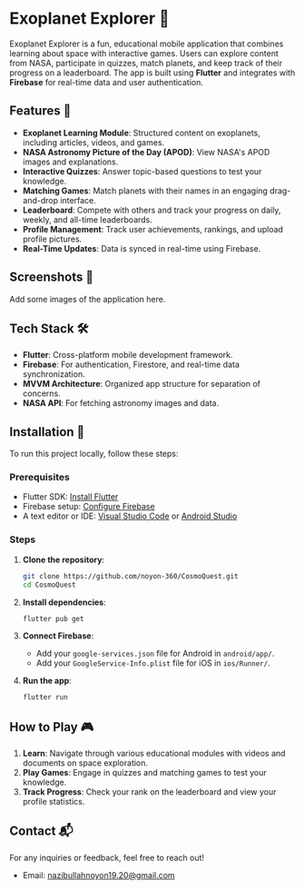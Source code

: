 # Exoplanet Explorer 🌌

Exoplanet Explorer is a fun, educational mobile application that combines learning about space with interactive games. Users can explore content from NASA, participate in quizzes, match planets, and keep track of their progress on a leaderboard. The app is built using **Flutter** and integrates with **Firebase** for real-time data and user authentication.

## Features 🚀

- **Exoplanet Learning Module**: Structured content on exoplanets, including articles, videos, and games.
- **NASA Astronomy Picture of the Day (APOD)**: View NASA's APOD images and explanations.
- **Interactive Quizzes**: Answer topic-based questions to test your knowledge.
- **Matching Games**: Match planets with their names in an engaging drag-and-drop interface.
- **Leaderboard**: Compete with others and track your progress on daily, weekly, and all-time leaderboards.
- **Profile Management**: Track user achievements, rankings, and upload profile pictures.
- **Real-Time Updates**: Data is synced in real-time using Firebase.

## Screenshots 📸

Add some images of the application here.

## Tech Stack 🛠️

- **Flutter**: Cross-platform mobile development framework.
- **Firebase**: For authentication, Firestore, and real-time data synchronization.
- **MVVM Architecture**: Organized app structure for separation of concerns.
- **NASA API**: For fetching astronomy images and data.

## Installation 🔧

To run this project locally, follow these steps:

### Prerequisites

- Flutter SDK: [Install Flutter](https://flutter.dev/docs/get-started/install)
- Firebase setup: [Configure Firebase](https://firebase.google.com/docs/flutter/setup)
- A text editor or IDE: [Visual Studio Code](https://code.visualstudio.com/) or [Android Studio](https://developer.android.com/studio)

### Steps

1. **Clone the repository**:
    ```bash
    git clone https://github.com/noyon-360/CosmoQuest.git
    cd CosmoQuest
    ```

2. **Install dependencies**:
    ```bash
    flutter pub get
    ```

3. **Connect Firebase**:
    - Add your `google-services.json` file for Android in `android/app/`.
    - Add your `GoogleService-Info.plist` file for iOS in `ios/Runner/`.

4. **Run the app**:
    ```bash
    flutter run
    ```

## How to Play 🎮

1. **Learn**: Navigate through various educational modules with videos and documents on space exploration.
2. **Play Games**: Engage in quizzes and matching games to test your knowledge.
3. **Track Progress**: Check your rank on the leaderboard and view your profile statistics.


## Contact 📬

For any inquiries or feedback, feel free to reach out!

- Email: [nazibullahnoyon19.20@gmail.com](mailto:nazibullahnoyon19.20@gmail.com)
